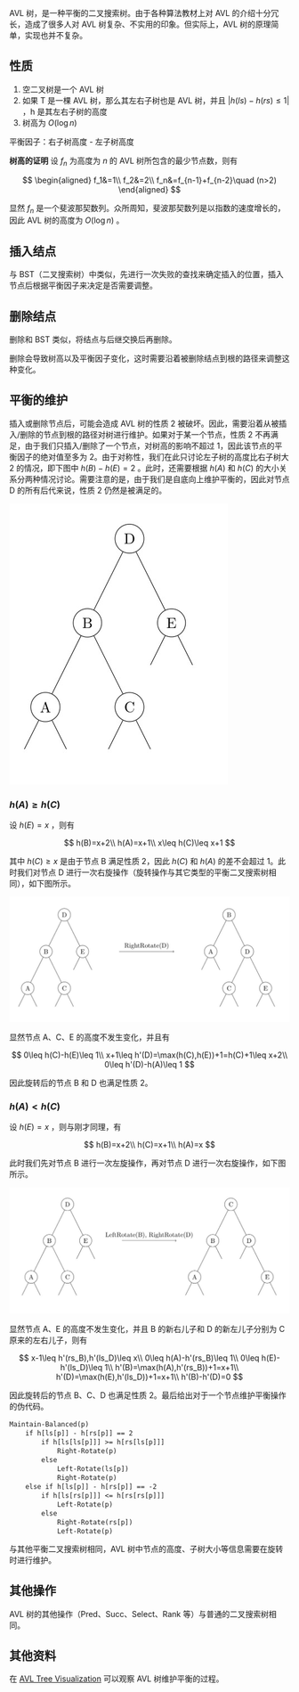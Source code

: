 AVL 树，是一种平衡的二叉搜索树。由于各种算法教材上对 AVL 的介绍十分冗长，造成了很多人对 AVL 树复杂、不实用的印象。但实际上，AVL 树的原理简单，实现也并不复杂。

## 性质

1.  空二叉树是一个 AVL 树
2.  如果 T 是一棵 AVL 树，那么其左右子树也是 AVL 树，并且 $|h(ls) - h(rs) \leq 1|$ ，h 是其左右子树的高度
3.  树高为 $O(\log n)$ 

平衡因子：右子树高度 - 左子树高度

 **树高的证明** 设 $f_n$ 为高度为 $n$ 的 AVL 树所包含的最少节点数，则有

$$
\begin{aligned}
   f_1&=1\\
   f_2&=2\\
   f_n&=f_{n-1}+f_{n-2}\quad (n>2)
\end{aligned}
$$

显然 $f_n$ 是一个斐波那契数列。众所周知，斐波那契数列是以指数的速度增长的，因此 AVL 树的高度为 $O(\log n)$ 。

## 插入结点

与 BST（二叉搜索树）中类似，先进行一次失败的查找来确定插入的位置，插入节点后根据平衡因子来决定是否需要调整。

## 删除结点

删除和 BST 类似，将结点与后继交换后再删除。

删除会导致树高以及平衡因子变化，这时需要沿着被删除结点到根的路径来调整这种变化。

## 平衡的维护

插入或删除节点后，可能会造成 AVL 树的性质 2 被破坏。因此，需要沿着从被插入/删除的节点到根的路径对树进行维护。如果对于某一个节点，性质 2 不再满足，由于我们只插入/删除了一个节点，对树高的影响不超过 1，因此该节点的平衡因子的绝对值至多为 2。由于对称性，我们在此只讨论左子树的高度比右子树大 2 的情况，即下图中 $h(B)-h(E)=2$ 。此时，还需要根据 $h(A)$ 和 $h(C)$ 的大小关系分两种情况讨论。需要注意的是，由于我们是自底向上维护平衡的，因此对节点 D 的所有后代来说，性质 2 仍然是被满足的。

![](images\avl1.jpg)

###  $h(A)\geq h(C)$ 

设 $h(E)=x$ ，则有

$$
h(B)=x+2\\
h(A)=x+1\\
x\leq h(C)\leq x+1
$$

其中 $h(C)\geq x$ 是由于节点 B 满足性质 2，因此 $h(C)$ 和 $h(A)$ 的差不会超过 1。此时我们对节点 D 进行一次右旋操作（旋转操作与其它类型的平衡二叉搜索树相同），如下图所示。

![](images\avl2.jpg)

显然节点 A、C、E 的高度不发生变化，并且有

$$
0\leq h(C)-h(E)\leq 1\\
x+1\leq h'(D)=\max(h(C),h(E))+1=h(C)+1\leq x+2\\
0\leq h'(D)-h(A)\leq 1
$$

因此旋转后的节点 B 和 D 也满足性质 2。

###  $h(A)<h(C)$ 

设 $h(E)=x$ ，则与刚才同理，有

$$
h(B)=x+2\\
h(C)=x+1\\
h(A)=x
$$

此时我们先对节点 B 进行一次左旋操作，再对节点 D 进行一次右旋操作，如下图所示。

![](images/avl3.jpg)

显然节点 A、E 的高度不发生变化，并且 B 的新右儿子和 D 的新左儿子分别为 C 原来的左右儿子，则有

$$
x-1\leq h'(rs_B),h'(ls_D)\leq x\\
0\leq h(A)-h'(rs_B)\leq 1\\
0\leq h(E)-h'(ls_D)\leq 1\\
h'(B)=\max(h(A),h'(rs_B))+1=x+1\\
h'(D)=\max(h(E),h'(ls_D))+1=x+1\\
h'(B)-h'(D)=0
$$

因此旋转后的节点 B、C、D 也满足性质 2。最后给出对于一个节点维护平衡操作的伪代码。

```text
Maintain-Balanced(p)
    if h[ls[p]] - h[rs[p]] == 2
        if h[ls[ls[p]]] >= h[rs[ls[p]]]
            Right-Rotate(p)
        else
            Left-Rotate(ls[p])
            Right-Rotate(p)
    else if h[ls[p]] - h[rs[p]] == -2
        if h[ls[rs[p]]] <= h[rs[rs[p]]]
            Left-Rotate(p)
        else
            Right-Rotate(rs[p])
            Left-Rotate(p)
```

与其他平衡二叉搜索树相同，AVL 树中节点的高度、子树大小等信息需要在旋转时进行维护。

## 其他操作

AVL 树的其他操作（Pred、Succ、Select、Rank 等）与普通的二叉搜索树相同。

## 其他资料

在 [AVL Tree Visualization](https://www.cs.usfca.edu/~galles/visualization/AVLtree.html) 可以观察 AVL 树维护平衡的过程。

